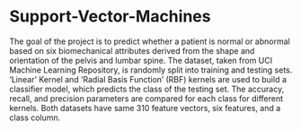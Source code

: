 # Support-Vector-Machines

The goal of the project is to predict whether a patient is normal or abnormal based on six biomechanical attributes derived from the shape and orientation of the pelvis and lumbar spine. The dataset, taken from UCI Machine Learning Repository, is randomly split into training and testing sets. ‘Linear’ Kernel and ‘Radial Basis Function’ (RBF) kernels are used to build a classifier model, which predicts the class of the testing set. The accuracy, recall, and precision parameters are compared for each class for different kernels. Both datasets have same 310 feature vectors, six features, and a class column.
